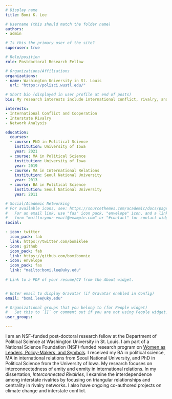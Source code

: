 ```yaml
---
# Display name
title: Bomi K. Lee

# Username (this should match the folder name)
authors:
- admin

# Is this the primary user of the site?
superuser: true

# Role/position
role: Postdoctoral Research Fellow

# Organizations/Affiliations
organizations:
- name: Washington University in St. Louis
  url: "https://polisci.wustl.edu/"

# Short bio (displayed in user profile at end of posts)
bio: My research interests include international conflict, rivalry, and political methodology.

interests:
- International Conflict and Cooperation
- Interstate Rivalry
- Network Analysis

education:
  courses:
  - course: PhD in Political Science
    institution: University of Iowa
    year: 2021
  - course: MA in Political Science
    institution: University of Iowa
    year: 2019
  - course: MA in International Relations
    institution: Seoul National University
    year: 2013
  - course: BA in Political Science
    institution: Seoul National University
    year: 2011

# Social/Academic Networking
# For available icons, see: https://sourcethemes.com/academic/docs/page-builder/#icons
#   For an email link, use "fas" icon pack, "envelope" icon, and a link in the
#   form "mailto:your-email@example.com" or "#contact" for contact widget.
social:

- icon: twitter
  icon_pack: fab
  link: https://twitter.com/bomiklee
- icon: github
  icon_pack: fab
  link: https://github.com/bomibonnie
- icon: envelope
  icon_pack: fas
  link: "mailto:bomi.lee@uky.edu"
  
# Link to a PDF of your resume/CV from the About widget.


# Enter email to display Gravatar (if Gravatar enabled in Config)
email: "bomi.lee@uky.edu"

# Organizational groups that you belong to (for People widget)
#   Set this to `[]` or comment out if you are not using People widget.
user_groups:

---
```


I am an NSF-funded post-doctoral research fellow at the Department of Political Science at Washington University in St. Louis. I am part of a National Science Foundation (NSF)-funded research program on [Women as Leaders, Policy-Makers, and Symbols](https://tiffanydbarnes.weebly.com/research.html). I received my BA in political science, MA in international relations from Seoul National University, and PhD in Political Science from the University of Iowa. My research focuses on interconnectedness of amity and enmity in international relations. In my dissertation, *Interconnected Rivalries*, I examine the interdependence among interstate rivalries by focusing on triangular relationships and centrality in rivalry networks. I also have ongoing co-authored projects on climate change and interstate conflict. 

